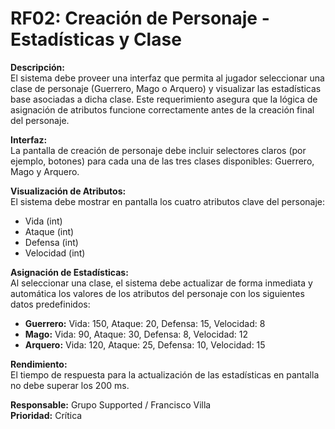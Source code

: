 # RF02: Creación de Personaje - Estadísticas y Clase

**Descripción:**  
El sistema debe proveer una interfaz que permita al jugador seleccionar una clase de personaje (Guerrero, Mago o Arquero) y visualizar las estadísticas base asociadas a dicha clase. Este requerimiento asegura que la lógica de asignación de atributos funcione correctamente antes de la creación final del personaje.

**Interfaz:**  
La pantalla de creación de personaje debe incluir selectores claros (por ejemplo, botones) para cada una de las tres clases disponibles: Guerrero, Mago y Arquero.

**Visualización de Atributos:**  
El sistema debe mostrar en pantalla los cuatro atributos clave del personaje:
- Vida (int)
- Ataque (int)
- Defensa (int)
- Velocidad (int)

**Asignación de Estadísticas:**  
Al seleccionar una clase, el sistema debe actualizar de forma inmediata y automática los valores de los atributos del personaje con los siguientes datos predefinidos:

- **Guerrero:** Vida: 150, Ataque: 20, Defensa: 15, Velocidad: 8
- **Mago:** Vida: 90, Ataque: 30, Defensa: 8, Velocidad: 12
- **Arquero:** Vida: 120, Ataque: 25, Defensa: 10, Velocidad: 15

**Rendimiento:**  
El tiempo de respuesta para la actualización de las estadísticas en pantalla no debe superar los 200 ms.

**Responsable:** Grupo Supported / Francisco Villa  
**Prioridad:** Crítica